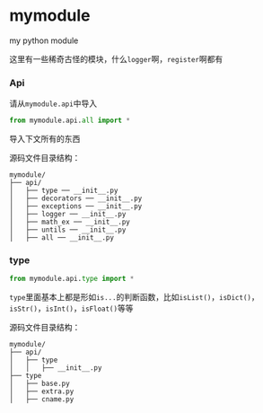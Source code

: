 # mymodule

my python module

这里有一些稀奇古怪的模块，什么`logger`啊，`register`啊都有

### Api

请从`mymodule.api`中导入

```python
from mymodule.api.all import *
```

导入下文所有的东西

源码文件目录结构：
```
mymodule/
├── api/
│   ├── type ── __init__.py
│   ├── decorators ── __init__.py
│   ├── exceptions ── __init__.py
│   ├── logger ── __init__.py
│   ├── math_ex ── __init__.py
│   ├── untils ── __init__.py
│   ├── all ── __init__.py
```

### type

```python
from mymodule.api.type import *
```

`type`里面基本上都是形如`is...`的判断函数，比如`isList()`，`isDict()`，`isStr()`，`isInt()`，`isFloat()`等等

源码文件目录结构：

```
mymodule/
├── api/
│   ├── type
│   │   ├── __init__.py
├── type
│   ├── base.py
│   ├── extra.py
│   ├── cname.py
```
